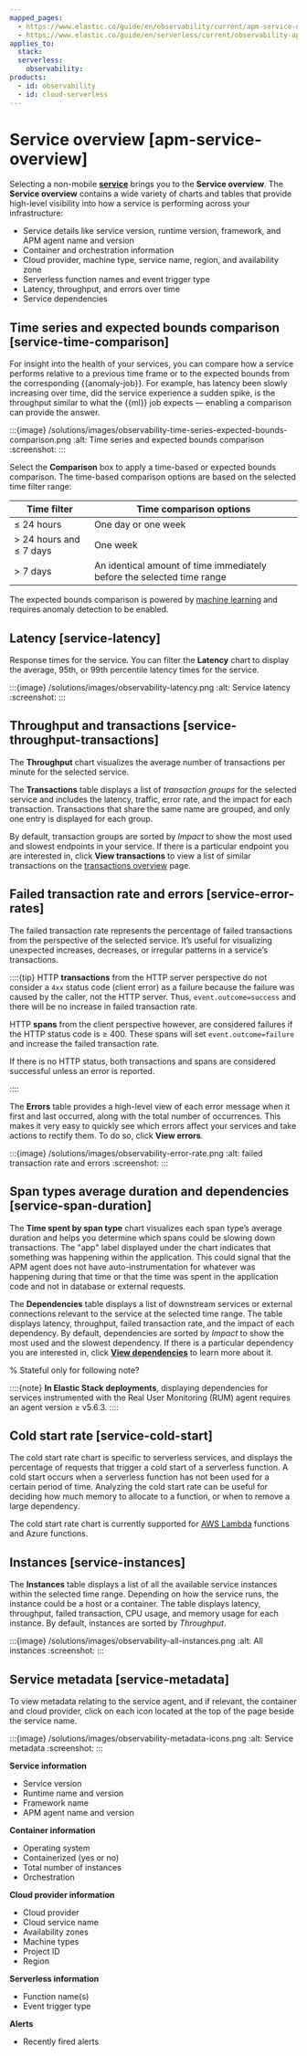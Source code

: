 ```yaml
---
mapped_pages:
  - https://www.elastic.co/guide/en/observability/current/apm-service-overview.html
  - https://www.elastic.co/guide/en/serverless/current/observability-apm-service-overview.html
applies_to:
  stack:
  serverless:
    observability:
products:
  - id: observability
  - id: cloud-serverless
---
```


# Service overview [apm-service-overview]

Selecting a non-mobile [**service**](/solutions/observability/apm/services.md) brings you to the **Service overview**. The **Service overview** contains a wide variety of charts and tables that provide high-level visibility into how a service is performing across your infrastructure:

* Service details like service version, runtime version, framework, and APM agent name and version
* Container and orchestration information
* Cloud provider, machine type, service name, region, and availability zone
* Serverless function names and event trigger type
* Latency, throughput, and errors over time
* Service dependencies

## Time series and expected bounds comparison [service-time-comparison]

For insight into the health of your services, you can compare how a service performs relative to a previous time frame or to the expected bounds from the corresponding {{anomaly-job}}. For example, has latency been slowly increasing over time, did the service experience a sudden spike, is the throughput similar to what the {{ml}} job expects — enabling a comparison can provide the answer.

:::{image} /solutions/images/observability-time-series-expected-bounds-comparison.png
:alt: Time series and expected bounds comparison
:screenshot:
:::

Select the **Comparison** box to apply a time-based or expected bounds comparison. The time-based comparison options are based on the selected time filter range:

| Time filter | Time comparison options |
| --- | --- |
| ≤ 24 hours | One day or one week |
| > 24 hours and ≤ 7 days | One week |
| > 7 days | An identical amount of time immediately before the selected time range |

The expected bounds comparison is powered by [machine learning](/solutions/observability/apm/machine-learning.md) and requires anomaly detection to be enabled.

## Latency [service-latency]

Response times for the service. You can filter the **Latency** chart to display the average, 95th, or 99th percentile latency times for the service.

:::{image} /solutions/images/observability-latency.png
:alt: Service latency
:screenshot:
:::

## Throughput and transactions [service-throughput-transactions]

The **Throughput** chart visualizes the average number of transactions per minute for the selected service.

The **Transactions** table displays a list of *transaction groups* for the selected service and includes the latency, traffic, error rate, and the impact for each transaction. Transactions that share the same name are grouped, and only one entry is displayed for each group.

By default, transaction groups are sorted by *Impact* to show the most used and slowest endpoints in your service. If there is a particular endpoint you are interested in, click **View transactions** to view a list of similar transactions on the [transactions overview](/solutions/observability/apm/transactions-ui.md) page.

## Failed transaction rate and errors [service-error-rates]

The failed transaction rate represents the percentage of failed transactions from the perspective of the selected service. It’s useful for visualizing unexpected increases, decreases, or irregular patterns in a service’s transactions.

::::{tip}
HTTP **transactions** from the HTTP server perspective do not consider a `4xx` status code (client error) as a failure because the failure was caused by the caller, not the HTTP server. Thus, `event.outcome=success` and there will be no increase in failed transaction rate.

HTTP **spans** from the client perspective however, are considered failures if the HTTP status code is ≥ 400. These spans will set `event.outcome=failure` and increase the failed transaction rate.

If there is no HTTP status, both transactions and spans are considered successful unless an error is reported.

::::

The **Errors** table provides a high-level view of each error message when it first and last occurred, along with the total number of occurrences. This makes it very easy to quickly see which errors affect your services and take actions to rectify them. To do so, click **View errors**.

:::{image} /solutions/images/observability-error-rate.png
:alt: failed transaction rate and errors
:screenshot:
:::

## Span types average duration and dependencies [service-span-duration]

The **Time spent by span type** chart visualizes each span type’s average duration and helps you determine which spans could be slowing down transactions. The "app" label displayed under the chart indicates that something was happening within the application. This could signal that the APM agent does not have auto-instrumentation for whatever was happening during that time or that the time was spent in the application code and not in database or external requests.

The **Dependencies** table displays a list of downstream services or external connections relevant to the service at the selected time range. The table displays latency, throughput, failed transaction rate, and the impact of each dependency. By default, dependencies are sorted by *Impact* to show the most used and the slowest dependency. If there is a particular dependency you are interested in, click **[View dependencies](/solutions/observability/apm/dependencies.md)** to learn more about it.

% Stateful only for following note?

::::{note}
**In Elastic Stack deployments**, displaying dependencies for services instrumented with the Real User Monitoring (RUM) agent requires an agent version ≥ v5.6.3.
::::

## Cold start rate [service-cold-start]

The cold start rate chart is specific to serverless services, and displays the percentage of requests that trigger a cold start of a serverless function. A cold start occurs when a serverless function has not been used for a certain period of time. Analyzing the cold start rate can be useful for deciding how much memory to allocate to a function, or when to remove a large dependency.

The cold start rate chart is currently supported for [AWS Lambda](/solutions/observability/apm/observe-lambda-functions.md#apm-lambda-cold-start-info) functions and Azure functions.

## Instances [service-instances]

The **Instances** table displays a list of all the available service instances within the selected time range. Depending on how the service runs, the instance could be a host or a container. The table displays latency, throughput, failed transaction, CPU usage, and memory usage for each instance. By default, instances are sorted by *Throughput*.

:::{image} /solutions/images/observability-all-instances.png
:alt: All instances
:screenshot:
:::

## Service metadata [service-metadata]

To view metadata relating to the service agent, and if relevant, the container and cloud provider, click on each icon located at the top of the page beside the service name.

:::{image} /solutions/images/observability-metadata-icons.png
:alt: Service metadata
:screenshot:
:::

**Service information**

* Service version
* Runtime name and version
* Framework name
* APM agent name and version

**Container information**

* Operating system
* Containerized (yes or no)
* Total number of instances
* Orchestration

**Cloud provider information**

* Cloud provider
* Cloud service name
* Availability zones
* Machine types
* Project ID
* Region

**Serverless information**

* Function name(s)
* Event trigger type

**Alerts**

* Recently fired alerts